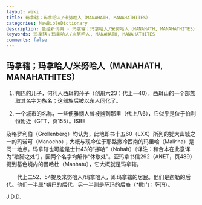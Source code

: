```yaml
---
layout: wiki
title: 玛拿辖；玛拿哈人/米努哈人（MANAHATH, MANAHATHITES）
categories: NewBibleDictionary
description: 圣经新词典 - 玛拿辖；玛拿哈人/米努哈人（MANAHATH, MANAHATHITES）
keywords: 玛拿辖；玛拿哈人/米努哈人, MANAHATH, MANAHATHITES
comments: false
---
```


## 玛拿辖；玛拿哈人/米努哈人（MANAHATH, MANAHATHITES）

1. 朔巴的儿子，何利人西珥的孙子（创卅六23；代上一40），西珥山的一个部族取其名字为族名；这部族后被以东人同化了。

2. 一个城市的名称，一些便雅悯人曾被掳到那里（代上八6），它似乎是位于伯利恒附近（GTT，页155）。ISBE

及格罗利伯（Grollenberg）均认为，此地即书十五60（LXX）所列的犹大山城之一的玛诺可（Manocho）；大概与现今位于耶路撒冷西南的玛里哈（Mali^ha）是同一地点。玛拿辖也可能是士廿43的“挪哈”（Nohah）〔译注：和合本在此意译为“歇脚之处”〕，因两个名字均解作“休歇处”。亚玛拿书信292（ANET，页489）提到基色境内的曼哈杜（Manhatu），它大概就是玛拿辖。

　　代上二52、54提及米努哈人/玛拿哈人，即玛拿辖的居民。他们是迦勒的后代。他们一半属*朔巴的后代，另一半则是萨玛的后裔（*撒门；萨玛）。

J.D.D.








